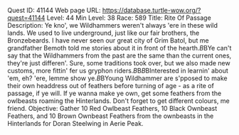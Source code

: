 Quest ID: 41144
Web page URL: https://database.turtle-wow.org/?quest=41144
Level: 44
Min Level: 38
Race: 589
Title: Rite Of Passage
Description: Ye kno', we Wildhammers weren't always 'ere in these wild lands. We used to live underground, just like our fair brothers, the Bronzebeards. I have never seen our great city of Grim Batol, but me grandfather Bemoth told me stories about it in front of the hearth.$B$BYe can't say that the Wildhammers from the past are the same than the current ones, they're just differen'. Sure, some traditions took over, but we also made new customs, more fittin' fer us gryphon riders.$B$B<Doran looks you up and down and hesitates for a bit.>$B$BInterested in learnin' about 'em, eh? 'ere, lemme show ye.$B$BYoung Wildhammer are s'pposed to make their own headdress out of feathers before turning of age - as a rite of passage, if ye will. If ye wanna make ye own, get some feathers from the owlbeasts roaming the Hinterlands. Don't forget to get different colours, me friend.
Objective: Gather 10 Red Owlbeast Feathers, 10 Black Ownbeast Feathers, and 10 Brown Ownbeast Feathers from the ownbeasts in the Hinterlands for Doran Steelwing in Aerie Peak.
